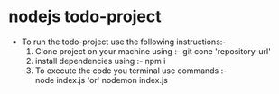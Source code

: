 # nodejs todo-project
* To run the todo-project use the following instructions:-  
    1. Clone project on your machine using :- git cone 'repository-url'
    2. install dependencies using :-    npm i
    3. To execute the code you terminal use commands :-  
    node index.js           'or' 
    nodemon index.js 